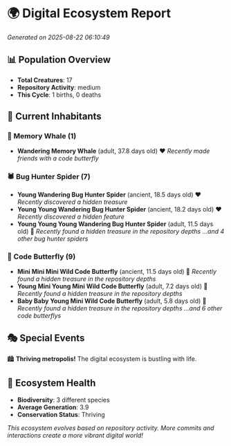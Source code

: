 # 🌍 Digital Ecosystem Report
*Generated on 2025-08-22 06:10:49*

## 📊 Population Overview
- **Total Creatures**: 17
- **Repository Activity**: medium
- **This Cycle**: 1 births, 0 deaths

## 👥 Current Inhabitants

### 🐋 Memory Whale (1)
- **Wandering Memory Whale** (adult, 37.8 days old) ❤️
  *Recently made friends with a code butterfly*

### 🕷️ Bug Hunter Spider (7)
- **Young Wandering Bug Hunter Spider** (ancient, 18.5 days old) ❤️
  *Recently discovered a hidden treasure*
- **Young Young Wandering Bug Hunter Spider** (ancient, 18.2 days old) ❤️
  *Recently discovered a hidden feature*
- **Young Young Young Wandering Bug Hunter Spider** (adult, 11.5 days old) 💛
  *Recently found a hidden treasure in the repository depths*
  *...and 4 other bug hunter spiders*

### 🦋 Code Butterfly (9)
- **Mini Mini Mini Wild Code Butterfly** (ancient, 11.5 days old) 💛
  *Recently found a hidden treasure in the repository depths*
- **Young Mini Young Mini Wild Code Butterfly** (adult, 7.2 days old) 💛
  *Recently found a hidden treasure in the repository depths*
- **Baby Baby Young Mini Wild Code Butterfly** (adult, 5.8 days old) 💚
  *Recently found a hidden treasure in the repository depths*
  *...and 6 other code butterflys*

## 🎭 Special Events

🏙️ **Thriving metropolis!** The digital ecosystem is bustling with life.

## 🔬 Ecosystem Health
- **Biodiversity**: 3 different species
- **Average Generation**: 3.9
- **Conservation Status**: Thriving

*This ecosystem evolves based on repository activity. More commits and interactions create a more vibrant digital world!*